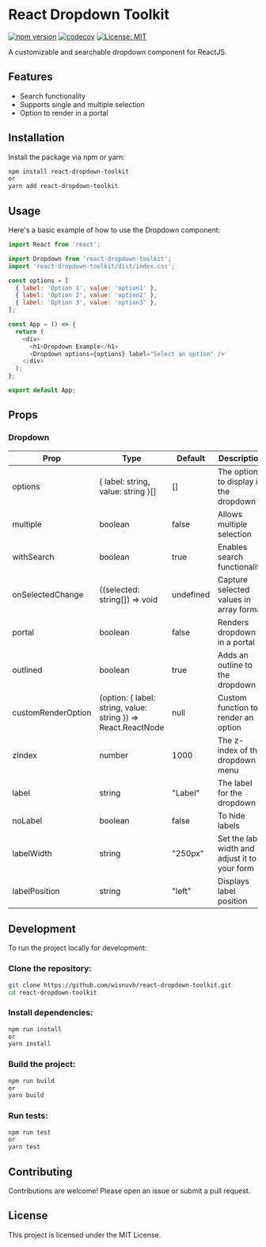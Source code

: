 # React Dropdown Toolkit

[![npm version](https://badge.fury.io/js/react-dropdown-toolkit.svg)](https://badge.fury.io/js/react-dropdown-toolkit)
[![codecov](https://codecov.io/gh/wisnuvb/react-dropdown-toolkit/graph/badge.svg?token=FHNNKMD3G5)](https://codecov.io/gh/wisnuvb/react-dropdown-toolkit)
[![License: MIT](https://img.shields.io/badge/License-MIT-yellow.svg)](https://opensource.org/licenses/MIT)

A customizable and searchable dropdown component for ReactJS.

## Features

- Search functionality
- Supports single and multiple selection
- Option to render in a portal

## Installation

Install the package via npm or yarn:

```bash
npm install react-dropdown-toolkit
or
yarn add react-dropdown-toolkit
```

## Usage

Here's a basic example of how to use the Dropdown component:

```js
import React from 'react';

import Dropdown from 'react-dropdown-toolkit';
import 'react-dropdown-toolkit/dist/index.css';

const options = [
  { label: 'Option 1', value: 'option1' },
  { label: 'Option 2', value: 'option2' },
  { label: 'Option 3', value: 'option3' },
];

const App = () => {
  return (
    <div>
      <h1>Dropdown Example</h1>
      <Dropdown options={options} label="Select an option" />
    </div>
  );
};

export default App;
```

## Props

### Dropdown

| Prop               | Type                                                          | Default   | Description                                    |
| ------------------ | ------------------------------------------------------------- | --------- | ---------------------------------------------- |
| options            | { label: string, value: string }[]                            | []        | The options to display in the dropdown         |
| multiple           | boolean                                                       | false     | Allows multiple selection                      |
| withSearch         | boolean                                                       | true      | Enables search functionality                   |
| onSelectedChange   | ((selected: string[]) => void                                 | undefined | Capture selected values in array format        |
| portal             | boolean                                                       | false     | Renders dropdown in a portal                   |
| outlined           | boolean                                                       | true      | Adds an outline to the dropdown                |
| customRenderOption | (option: { label: string, value: string }) => React.ReactNode | null      | Custom function to render an option            |
| zIndex             | number                                                        | 1000      | The z-index of the dropdown menu               |
| label              | string                                                        | "Label"   | The label for the dropdown                     |
| noLabel            | boolean                                                       | false     | To hide labels                                 |
| labelWidth         | string                                                        | "250px"   | Set the label width and adjust it to your form |
| labelPosition      | string                                                        | "left"    | Displays label position                        |

## Development

To run the project locally for development:

### Clone the repository:

```bash
git clone https://github.com/wisnuvb/react-dropdown-toolkit.git
cd react-dropdown-toolkit
```

### Install dependencies:

```bash
npm run install
or
yarn install
```

### Build the project:

```bash
npm run build
or
yarn build
```

### Run tests:

```bash
npm run test
or
yarn test
```

## Contributing

Contributions are welcome! Please open an issue or submit a pull request.

## License

This project is licensed under the MIT License.
